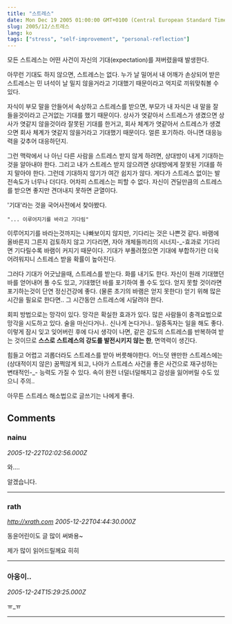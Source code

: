 ```yaml
---
title: "스트레스"
date: Mon Dec 19 2005 01:00:00 GMT+0100 (Central European Standard Time)
slug: 2005/12/스트레스
lang: ko
tags: ["stress", "self-improvement", "personal-reflection"]
---
```


모든 스트레스는 어떤 사건이 자신의 기대(expectation)를 져버렸을때 발생한다.

아무런 기대도 하지 않으면, 스트레스는 없다.
누가 날 밀어서 내 어깨가 손상되어 받은 스트레스는 민 녀석이 날 밀지 않을거라고 기대했기 때문이라고 억지로 끼워맞춰볼 수 있다.

자식이 부모 말을 안들어서 속상하고 스트레스를 받으면, 부모가 내 자식은 내 말을 잘 들을것이라고 근거없는 기대를 했기 때문이다. 상사가 엿같아서 스트레스가 생겼으면 상사가 엿같지 않을것이라 잘못된 기대를 한거고, 회사 체계가 엿같아서 스트레스가 생겼으면 회사 체계가 엿같지 않을거라고 기대했기 때문이다. 얼른 포기하라. 아니면 대응능력을 갖추어 대응하던지.

그런 맥락에서 나 아닌 다른 사람을 스트레스 받지 않게 하려면, 상대방이 내게 기대하는 것을 알아내야 한다. 그리고 내가 스트레스 받지 않으려면 상대방에게 잘못된 기대를 하지 말아야 한다. 
그런데 기대하지 않기가 여간 쉽지가 않다. 게다가 스트레스 없이는 발전속도가 너무나 더디다. 어차피 스트레스는 피할 수 없다. 자신이 견딜만큼의 스트레스를 받으면 좋지만 견뎌내지 못하면 균열이다.

'기대'라는 것을 국어사전에서 찾아봤다. 

    "... 이루어지기를 바라고 기다림" 

이루어지기를 바라는것까지는 나빠보이지 않지만, 기다리는 것은 나쁜것 같다. 바램에 올바른지 그른지 검토하지 않고 기다리면, 자아 개체들끼리의 시너지-_-효과로 기다리면 기다릴수록 바램이 커지기 때문이다. 기대가 부풀려졌으면 기대에 부합하기란 더욱 어려워지니 스트레스 받을 확률이 높아진다.

그러다 기대가 어긋났을때, 스트레스를 받는다. 화를 내기도 한다. 
자신이 원래 기대했던 바를 얻어내어 풀 수도 있고, 기대했던 바를 포기하여 풀 수도 있다.
얻지 못할 것이라면 포기하는것이 단연 정신건강에 좋다. (물론 초기의 바램은 얻지 못한다)
얻기 위해 많은 시간을 필요로 한다면.. 그 시간동안 스트레스에 시달려야 한다.

회피 방법으로는 망각이 있다. 망각은 확실한 효과가 있다.
많은 사람들이 충격요법으로 망각을 시도하고 있다. 술을 마신다거나.. 신나게 논다거나.. 일중독자는 일을 해도 좋다. 이렇게 잠시 잊고 잊어버린 후에 다시 생각이 나면, 같은 강도의 스트레스를 반복하여 받는 것이므로 **스스로 스트레스의 강도를 발전시키지 않는 한**, 면역력이 생긴다. 

힘들고 어렵고 괴롭더라도 스트레스를 받아 버릇해야한다. 
어느덧 왠만한 스트레스에는 (상대적이지 않은) 꿈쩍않게 되고, 나아가 스트레스 사건을 좋은 사건으로 재구성하는 변태적인-_- 능력도 가질 수 있다. 속이 완전 너덜너덜해지고 감성을 잃어버릴 수도 있으니 주의..

아무튼 스트레스 해소법으로 글쓰기는 나에게 좋다.

## Comments

### nainu
*2005-12-22T02:02:56.000Z*

와....

알겠습니다.

---

### rath
*http://xrath.com*
*2005-12-22T04:44:30.000Z*

동윤어린이도 글 많이 써봐용~

제가 많이 읽어드릴께요 히히

---

### 아웅이..
*2005-12-24T15:29:25.000Z*

ㅠ_ㅠ

---
